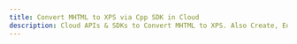 ---title: Convert MHTML to XPS via Cpp SDK in Clouddescription: Cloud APIs & SDKs to Convert MHTML to XPS. Also Create, Edit & Render Microsoft Word & OpenOffice documents in the Cloud.---
